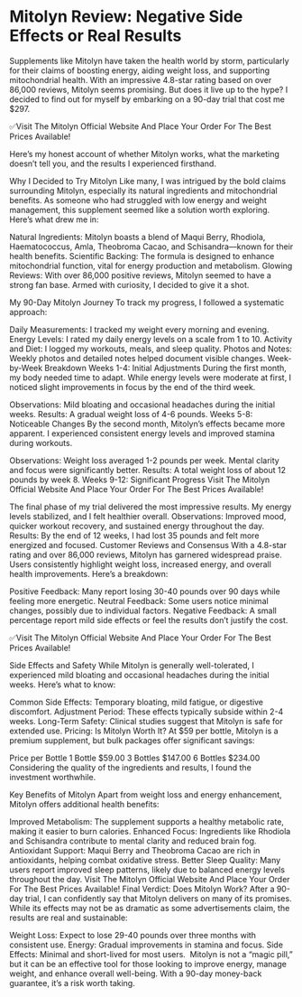 # Mitolyn Review: Negative Side Effects or Real Results
Supplements like Mitolyn have taken the health world by storm, particularly for their claims of boosting energy, aiding weight loss, and supporting mitochondrial health. With an impressive 4.8-star rating based on over 86,000 reviews, Mitolyn seems promising.﻿ But does it live up to the hype? I decided to find out for myself by embarking on a 90-day trial that cost me $297.

✅Visit The Mitolyn Official Website And Place Your Order For The Best Prices Available!

Here’s my honest account of whether Mitolyn works, what the marketing doesn’t tell you, and the results I experienced firsthand.

Why I Decided to Try Mitolyn﻿ Like many, I was intrigued by the bold claims surrounding Mitolyn, especially its natural ingredients and mitochondrial benefits. As someone who had struggled with low energy and weight management, this supplement seemed like a solution worth exploring. Here’s what drew me in:

Natural Ingredients: Mit﻿olyn boasts a blend of Maqui Berry, Rhodiola, Haematococcus, Amla, Theobroma Cacao, and Schisandra—known for their health benefits. Scientific Backing: The formula is designed to enhance mitochondrial function, vital for energy production and metabolism. Glowing Reviews: With ov﻿er 86,000 positive reviews, Mitolyn seemed to have a strong fan base. Armed with curiosity, I decided to give it a shot.

My 90-Day Mitolyn Journey﻿ To track my progress, I followed a systematic approach:

Daily Measurements: I tracked my weight every morning and evening. Energy Levels: I rated my daily energy levels on a scale from 1 to 10. Activity and Diet: I logged my workouts, meals, and sleep quality. Photos and Notes: Weekly photos and detailed notes helped document visible changes. Week-by-Week Breakdown Weeks 1-4: Initial Adjustments During the first month, my body needed time to adapt. While energy levels were moderate at first, I noticed slight improvements in focus by the end of the third week.

Observations: Mild bloating and occasional headaches during the initial weeks. Results: A gradual weight loss of 4-6 pounds. Weeks 5-8: Noticeable Changes By the second month, Mitolyn’s effects became more apparent. I experienced consistent energy levels and improved stamina during workouts.

Observations: Weight loss averaged 1-2 pounds per week. Mental clarity and focus were significantly better. Results: A total weight loss of about 12 pounds by week 8. Weeks 9-12: Significant Progress Visit The Mitolyn Official Website And Place Your Order For The Best Prices Available!

The final phase of my trial delivered the most impressive results. My energy levels stabilized, and I felt healthier overall. Observations: Improved mood, quicker workout recovery, and sustained energy throughout the day. Results: By the end of 12 weeks, I had lost 35 pounds and felt more energized and focused. Customer Reviews and Consensus With a 4.8-star rating and over 86,000 reviews, Mitolyn has garnered widespread praise. Users consistently highlight weight loss, increased energy, and overall health improvements. Here’s a breakdown:

Positive Feedback: Many report losing 30-40 pounds over 90 days while feeling more energetic. Neutral Feedback: Some users notice minimal changes, possibly due to individual factors. Negative Feedback: A small percentage report mild side effects or feel the results don’t justify the cost.

✅Visit The Mitolyn Official Website And Place Your Order For The Best Prices Available!

Side Effects and Safety While Mitolyn is generally well-tolerated, I experienced mild bloating and occasional headaches during the initial weeks. Here’s what to know:

Common Side Effects: Temporary bloating, mild fatigue, or digestive discomfort. Adjustment Period: These effects typically subside within 2-4 weeks. Long-Term Safety: Clinical studies suggest that Mitolyn is safe for extended use. Pricing: Is Mitolyn Worth It? At $59 per bottle, Mitolyn is a premium supplement, but bulk packages offer significant savings:

Price per Bottle 1 Bottle $59.00 3 Bottles $147.00 6 Bottles $234.00 Considering the quality of the ingredients and results, I found the investment worthwhile.

Key Benefits of Mitolyn Apart from weight loss and energy enhancement, Mitolyn offers additional health benefits:

Improved Metabolism: The supplement supports a healthy metabolic rate, making it easier to burn calories. Enhanced Focus: Ingredients like Rhodiola and Schisandra contribute to mental clarity and reduced brain fog. Antioxidant Support: Maqui Berry and Theobroma Cacao are rich in antioxidants, helping combat oxidative stress. Better Sleep Quality: Many users report improved sleep patterns, likely due to balanced energy levels throughout the day. Visit The Mitolyn Official Website And Place Your Order For The Best Prices Available! Final Verdict: Does Mitolyn Work? After a 90-day trial, I can confidently say that Mitolyn delivers on many of its promises. While its effects may not be as dramatic as some advertisements claim, the results are real and sustainable:

Weight Loss: Expect to lose 29-40 pounds over three months with consistent use. Energy: Gradual improvements in stamina and focus. Side Effects: Minimal and short-lived for most users. ﻿ Mitolyn is not a “magic pill,” but it can be an effective tool for those looking to improve energy, manage weight, and enhance overall well-being. With a 90-day money-back guarantee, it’s a risk worth taking.

